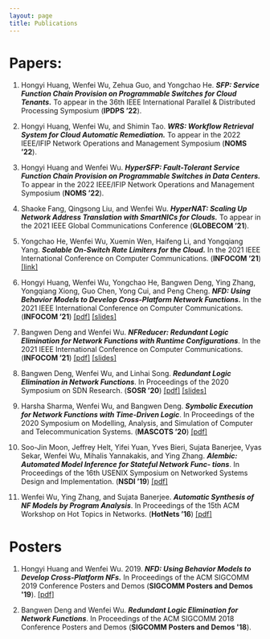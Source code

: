 ```yaml
---
layout: page
title: Publications
---
```

# Papers:

1. Hongyi Huang, Wenfei Wu, Zehua Guo, and Yongchao He. ***SFP: Service Function Chain Provision on Programmable Switches for Cloud Tenants.*** To appear in the 36th IEEE International Parallel & Distributed Processing Symposium (**IPDPS ’22**).

2. Hongyi Huang, Wenfei Wu, and Shimin Tao. ***WRS: Workflow Retrieval System for Cloud Automatic
Remediation.*** To appear in the 2022 IEEE/IFIP Network Operations and Management
Symposium (**NOMS ’22**).

3. Hongyi Huang and Wenfei Wu. ***HyperSFP:
Fault-Tolerant Service Function Chain Provision on Programmable Switches
in Data Centers.*** To appear in the 2022 IEEE/IFIP Network Operations and Management
Symposium (**NOMS ’22**).

4. Shaoke Fang, Qingsong Liu, and Wenfei Wu. ***HyperNAT: Scaling Up Network Address Translation with SmartNICs for Clouds.*** To appear in the 2021 IEEE Global Communications Conference (**GLOBECOM ’21**). 

5. Yongchao He, Wenfei Wu, Xuemin Wen, Haifeng Li, and Yongqiang Yang. ***Scalable On-Switch Rate Limiters for the Cloud.*** In the 2021 IEEE International Conference on Computer Communications. (**INFOCOM ’21**) [[link]](https://ieeexplore.ieee.org/document/9488773)

6. Hongyi Huang, Wenfei Wu, Yongchao He, Bangwen Deng, Ying Zhang, Yongqiang Xiong, Guo Chen, Yong Cui, and Peng Cheng. ***NFD: Using Behavior Models to Develop Cross-Platform Network Functions.*** In the 2021 IEEE International Conference on Computer Communications. (**INFOCOM ’21**) [[pdf]](https://hongyi-huang.com/files/2021_INFOCOM_NFD.pdf) [[slides]](https://hongyi-huang.com/files/NFD_INFOCOM21_slides.pdf)

7. Bangwen Deng and Wenfei Wu. ***NFReducer: Redundant Logic Elimination for Network Functions with Runtime Configurations***. In the 2021 IEEE International Conference on Computer Communications. (**INFOCOM ’21**) [[pdf]](/files/2021_INFOCOM_NFReducer.pdf) [[slides]](/files/21-INFOCOM-NFReducer.pdf)

8. Bangwen Deng, Wenfei Wu, and Linhai Song. ***Redundant Logic Elimination in Network Functions***. In Proceedings of the 2020 Symposium on SDN Research. (**SOSR ’20**) [[pdf]](/files/2020-SOSR-NFReducer.pdf) [[slides]](/files/NFReducer-SOSR2020.pdf)

9. Harsha Sharma, Wenfei Wu, and Bangwen Deng. ***Symbolic Execution for Network Functions with Time-Driven Logic***. In Proceedings of the 2020 Symposium on Modelling, Analysis, and Simulation of Computer and Telecommunication Systems. (**MASCOTS ’20**) [[pdf]](/files/Harsha-NF_SE.pdf)

10. Soo-Jin Moon, Jeffrey Helt, Yifei Yuan, Yves Bieri, Sujata Banerjee, Vyas Sekar, Wenfei Wu, Mihalis Yannakakis, and Ying Zhang. ***Alembic: Automated Model Inference for Stateful Network Func- tions***. In Proceedings of the 16th USENIX Symposium on Networked Systems Design and Implementation. (**NSDI ’19**) [[pdf]](/files/2019_NSDI_Alembic.pdf)

11. Wenfei Wu, Ying Zhang, and Sujata Banerjee. ***Automatic Synthesis of NF Models by Program Analysis***. In Proceedings of the 15th ACM Workshop on Hot Topics in Networks. (**HotNets ’16**) [[pdf]](/files/2016_HotNets_NFactor.pdf)


# Posters

1. Hongyi Huang and Wenfei Wu. 2019. ***NFD: Using Behavior Models to Develop Cross-Platform NFs.*** In Proceedings of the ACM SIGCOMM 2019 Conference Posters and Demos (**SIGCOMM Posters and Demos '19**).  [[pdf]](https://hongyi-huang.com/files/NFD_sigcomm19.pdf)

2. Bangwen Deng and Wenfei Wu. ***Redundant Logic Elimination for Network Functions***. In Proceedings of the ACM SIGCOMM 2018 Conference Posters and Demos (**SIGCOMM Posters and Demos '18**).


   <br/>
